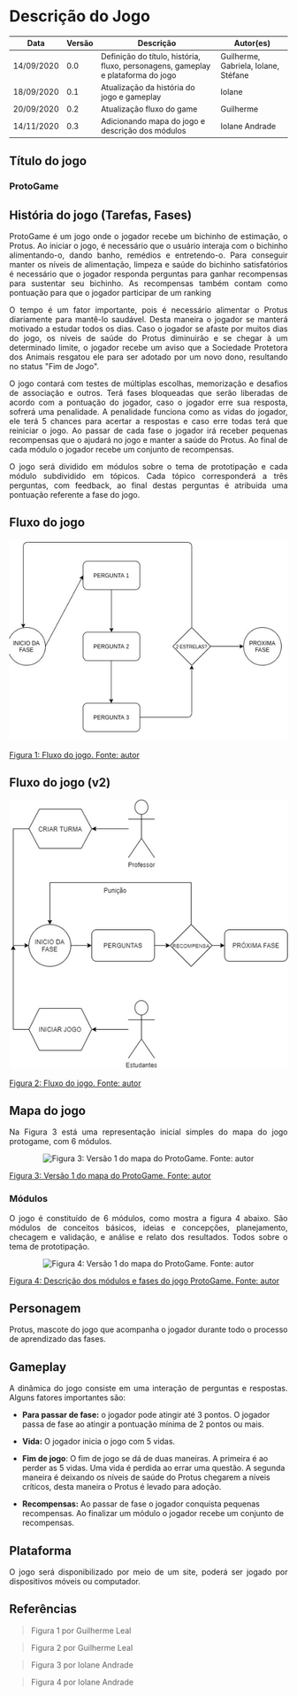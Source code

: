 # Descrição do Jogo

Data | Versão | Descrição | Autor(es)
----- | ------ | -------- | --------
14/09/2020 | 0.0 | Definição do título, história, fluxo, personagens, gameplay e plataforma do jogo  | Guilherme, Gabriela, Iolane, Stéfane
18/09/2020 | 0.1 | Atualização da história do jogo e gameplay | Iolane
20/09/2020 | 0.2 | Atualização fluxo do game| Guilherme
14/11/2020 | 0.3 | Adicionando mapa do jogo e descrição dos módulos| Iolane Andrade



## Título do jogo

### ProtoGame

## História do jogo (Tarefas, Fases)

<p align="justify">ProtoGame é um jogo onde o jogador recebe um bichinho de estimação, o Protus. Ao iniciar o jogo, é necessário que o usuário interaja com o bichinho alimentando-o, dando banho, remédios e entretendo-o. Para conseguir manter os níveis de alimentação, limpeza e saúde do bichinho satisfatórios é necessário que o jogador responda perguntas para ganhar recompensas para sustentar seu bichinho. As recompensas também contam como pontuação para que o jogador participar de um ranking</p>

<p align="justify">O tempo é um fator importante, pois é necessário alimentar o Protus diariamente para mantê-lo saudável. Desta maneira o jogador se manterá motivado a estudar todos os dias. Caso o jogador se afaste por muitos dias do jogo, os niveis de saúde do Protus diminuirão e se chegar à um determinado limite, o jogador recebe um aviso que a Sociedade Protetora dos Animais resgatou ele para ser adotado por um novo dono, resultando no status "Fim de Jogo".</p>

<p align="justify">O jogo contará com testes de múltiplas escolhas, memorização e desafios de associação e outros. Terá fases bloqueadas que serão liberadas de acordo com a pontuação do jogador, caso o jogador erre sua resposta, sofrerá uma penalidade. A penalidade funciona como as vidas do jogador, ele terá 5 chances para acertar a respostas e caso erre todas terá que reiniciar o jogo. Ao passar de cada fase o jogador irá receber pequenas recompensas que o ajudará no jogo e manter a saúde do Protus. Ao final de cada módulo o jogador recebe um conjunto de recompensas.</p>

<p align="justify"> O jogo será dividido em módulos sobre o tema de prototipação e cada módulo subdividido em tópicos. Cada tópico corresponderá a três perguntas, com feedback, ao final destas perguntas é atribuida uma pontuação referente a fase do jogo.</p>

## Fluxo do jogo

![Fluxo](./img/fluxo-jogo.jpeg)

[Figura 1: Fluxo do jogo. Fonte: autor](./img/fluxo-jogo.jpeg)

## Fluxo do jogo (v2)
![Fluxo](./img/fluxo_protogame.jpg)

[Figura 2: Fluxo do jogo. Fonte: autor](./img/fluxo_protogame.jpg)

## Mapa do jogo

<p align="justify">Na Figura 3 está uma representação inicial simples do mapa do jogo protogame, com 6 módulos. </p>

<p align="center">
<img src="https://design-de-jogos.github.io/2020.1-Prototyping/img/MAPA-PROTOGAME-mapa.jpg" alt="Figura 3: Versão 1 do mapa do ProtoGame. Fonte: autor" width=400 height=600>
</p>

[Figura 3: Versão 1 do mapa do ProtoGame. Fonte: autor](./img/MAPA-PROTOGAME-mapa.jpg)

### Módulos

<p align="justify"> O jogo é constituído de 6 módulos, como mostra a figura 4 abaixo. São módulos de conceitos básicos, ideias e concepções, planejamento, checagem e validação, e análise e relato dos resultados. Todos sobre o tema de prototipação.  </p>

<p align="center">
<img src="https://design-de-jogos.github.io/2020.1-Prototyping/img/MAPA-PROTOGAME-modulos-fases.jpg" alt="Figura 4: Versão 1 do mapa do ProtoGame. Fonte: autor" width=300 height=600>
</p>


[Figura 4: Descrição dos módulos e fases do jogo ProtoGame. Fonte: autor](./img/MAPA-PROTOGAME-modulos-fases.jpg)

## Personagem

Protus, mascote do jogo que acompanha o jogador durante todo o processo de aprendizado das fases.

## Gameplay

<p align="justify">A dinâmica do jogo consiste em uma interação de perguntas e respostas. Alguns fatores importantes são:</p>
  
  - **Para passar de fase:** o jogador pode atingir até 3 pontos. O jogador passa de fase ao atingir a pontuação mínima de 2 pontos ou mais.
  
  - **Vida:** O jogador inicia o jogo com 5 vidas.
  
  - **Fim de jogo**: O fim de jogo se dá de duas maneiras. A primeira é ao perder as 5 vidas. Uma vida é perdida ao errar uma questão. A segunda maneira é deixando os níveis de saúde do Protus chegarem a níveis críticos, desta maneira o Protus é levado para adoção.
  
  - **Recompensas:** Ao passar de fase o jogador conquista pequenas recompensas. Ao finalizar um módulo o jogador recebe um conjunto de recompensas.


## Plataforma

<p align="justify">O jogo será disponibilizado por meio de um site, poderá ser jogado por dispositivos móveis ou computador.</p>





## Referências


> Figura 1 por Guilherme Leal

> Figura 2 por Guilherme Leal

> Figura 3 por Iolane Andrade

> Figura 4 por Iolane Andrade
